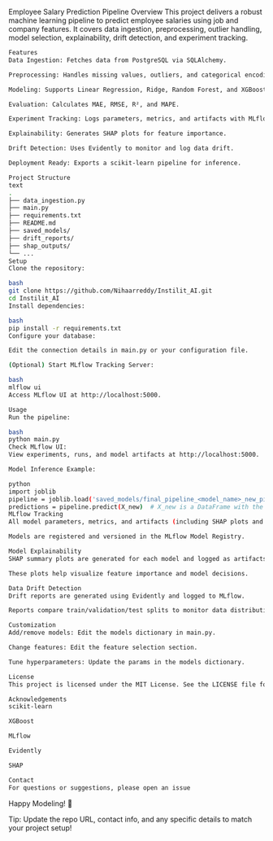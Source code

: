 Employee Salary Prediction Pipeline
Overview
This project delivers a robust machine learning pipeline to predict employee salaries using job and company features.
It covers data ingestion, preprocessing, outlier handling, model selection, explainability, drift detection, and experiment tracking.
```bash
Features
Data Ingestion: Fetches data from PostgreSQL via SQLAlchemy.

Preprocessing: Handles missing values, outliers, and categorical encoding.

Modeling: Supports Linear Regression, Ridge, Random Forest, and XGBoost with hyperparameter tuning.

Evaluation: Calculates MAE, RMSE, R², and MAPE.

Experiment Tracking: Logs parameters, metrics, and artifacts with MLflow.

Explainability: Generates SHAP plots for feature importance.

Drift Detection: Uses Evidently to monitor and log data drift.

Deployment Ready: Exports a scikit-learn pipeline for inference.

Project Structure
text
.
├── data_ingestion.py
├── main.py
├── requirements.txt
├── README.md
├── saved_models/
├── drift_reports/
├── shap_outputs/
└── ...
Setup
Clone the repository:

bash
git clone https://github.com/Nihaarreddy/Instilit_AI.git
cd Instilit_AI
Install dependencies:

bash
pip install -r requirements.txt
Configure your database:

Edit the connection details in main.py or your configuration file.

(Optional) Start MLflow Tracking Server:

bash
mlflow ui
Access MLflow UI at http://localhost:5000.

Usage
Run the pipeline:

bash
python main.py
Check MLflow UI:
View experiments, runs, and model artifacts at http://localhost:5000.

Model Inference Example:

python
import joblib
pipeline = joblib.load('saved_models/final_pipeline_<model_name>_new_pipeline.pkl')
predictions = pipeline.predict(X_new)  # X_new is a DataFrame with the same columns as training
MLflow Tracking
All model parameters, metrics, and artifacts (including SHAP plots and drift reports) are logged to MLflow.

Models are registered and versioned in the MLflow Model Registry.

Model Explainability
SHAP summary plots are generated for each model and logged as artifacts.

These plots help visualize feature importance and model decisions.

Data Drift Detection
Drift reports are generated using Evidently and logged to MLflow.

Reports compare train/validation/test splits to monitor data distribution changes.

Customization
Add/remove models: Edit the models dictionary in main.py.

Change features: Edit the feature selection section.

Tune hyperparameters: Update the params in the models dictionary.

License
This project is licensed under the MIT License. See the LICENSE file for details.

Acknowledgements
scikit-learn

XGBoost

MLflow

Evidently

SHAP

Contact
For questions or suggestions, please open an issue
```

Happy Modeling! 🚀

Tip: Update the repo URL, contact info, and any specific details to match your project setup!


